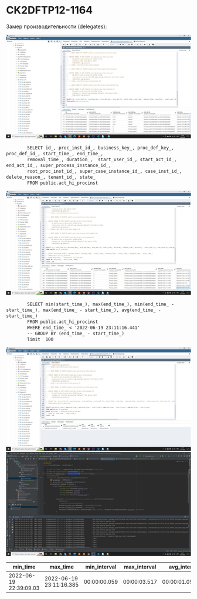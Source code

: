 # CK2DFTP12-1164

Замер производительности  (delegates):

<img src="./images/photo_2022-06-19_23-06-28.jpg" alt="Select * from public.act_hi_procinst" title="Headers">

			SELECT id_, proc_inst_id_, business_key_, proc_def_key_, proc_def_id_, start_time_, end_time_, 
			removal_time_, duration_,  start_user_id_, start_act_id_, end_act_id_, super_process_instance_id_, 
			root_proc_inst_id_, super_case_instance_id_, case_inst_id_, delete_reason_, tenant_id_, state_
			FROM public.act_hi_procinst

<img src="./images/photo_2022-06-19_23-15-34.jpg" alt="Запушенные делегаты" title="Запушенные делегаты">


			SELECT min(start_time_), max(end_time_), min(end_time_ - start_time_), max(end_time_ - start_time_), avg(end_time_ - start_time_)
			FROM public.act_hi_procinst 
			WHERE end_time_ < '2022-06-19 23:11:16.441'
			-- GROUP BY (end_time_ - start_time_) 
			limit  100


<img src="./images/photo_2022-06-19_23-19-18.jpg" alt="Замеры времени" title="Замеры времени">

<img src="./images/photo_2022-06-19_23-21-21.jpg" alt="Логи" title="Логи">

| min_time  | max_time | min_interval | max_interval | avg_interval |
| ------------- | ------------- | ------------- | ------------- | ------------- |
| 2022-06-19 22:39:09.03  | 2022-06-19 23:11:16.385  | 00:00:00.059 | 00:00:03.517  | 00:00:01.050184  | 
